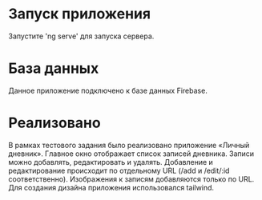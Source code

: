 # Запуск приложения
Запустите 'ng serve' для запуска сервера.

# База данных
Данное приложение подключено к базе данных Firebase.

# Реализовано
В рамках тестового задания было реализовано приложение «Личный дневник». Главное окно отображает список записей дневника.
Записи можно добавлять, редактировать и удалять. Добавление и редактирование происходит по отдельному URL (/add и /edit/:id соответственно).
Изображения к записям добавляются только по URL.
Для создания дизайна приложения использовался tailwind.
